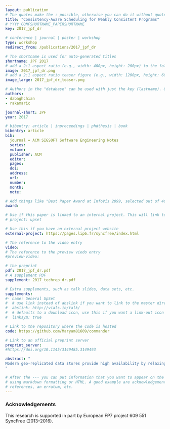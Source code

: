 ```yaml
---
layout: publication
# The quotes make the : possible, otherwise you can do it without quotes
title: "Consistency-Aware Scheduling for Weakly Consistent Programs"
# YYYY_CONFSHORTNAME_PAPERSHORTNAME
key: 2017_jpf_dr

# conference | journal | poster | workshop
type: workshop
redirect_from: /publications/2017_jpf_dr

# The shortname is used for auto-generated titles
shortname: JPF 2017
# add a 2:1 aspect ratio (e.g., width: 400px, height: 200px) to the folder /assets/images/papers/
image: 2017_jpf_dr.png
# add a 2:1 aspect ratio teaser figure (e.g., width: 1200px, height: 600px) to the folder /assets/images/papers/
image_large: 2017_jpf_dr_teaser.png

# Authors in the "database" can be used with just the key (lastname). Others can be written properly.
authors:
- dabaghchian
- rakamaric

journal-short: JPF
year: 2017

# bibentry: article | inproceedings | phdthesis | book
bibentry: article
bib:
  journal = ACM SIGSOFT Software Engineering Notes
  series:
  volume:
  publisher: ACM
  editor:
  pages: 
  doi: 
  address:
  url: 
  number:
  month:
  note:

# Add things like "Best Paper Award at InfoVis 2099, selected out of 4000 submissions"
award:

# Use if this paper is linked to an internal project. This will link to the project site
# project: upset

# Use this if you have an external project website
external-project: https://pages.lip6.fr/syncfree/index.html

# The reference to the video entry
video:
# The reference to the preview viedo entry
#preview-video:

# the preprint
pdf: 2017_jpf_dr.pdf
# A supplement PDF
supplement: 2017_techrep_dr.pdf

# Extra supplements, such as talk slides, data sets, etc.
supplements:
#- name: General UpSet
#  # use link instead of abslink if you want to link to the master directory
#  abslink: http://vials.io/talk/
#  # defaults to a download icon, use this if you want a link-out icon
#  linksym: true

# Link to the repository where the code is hosted
code: https://github.com/Maryam81609/commander

# Link to an official preprint server
preprint_server: 
#https://doi.org/10.1145/3149485.3149493

abstract: "
Modern geo-replicated data stores provide high availability by relaxing the underlying consistency requirements. Programs layered over such data stores are called weakly consistent programs. Due to the reduced consistency requirements, they exhibit highly nondeterministic behaviors, some of which might violate program invariants. Therefore, implementing correct weakly consistent programs and reasoning about them is challenging. In this paper, we present a systematic scheduling approach that is aware of the underlying consistency model. Our approach dynamically explores all possible program behaviors allowed by the used data store consistency model, and it evaluates program invariants during the exploration. We implement the approach in a prototype model checker for Antidote, which is a causally consistent key-value data store with convergent conflict handling. We evaluate our tool on several benchmarks. The results show that our approach is effective in detecting buggy behaviors in weakly consistent programs.
"

# After the --- you can put information that you want to appear on the website
# using markdown formatting or HTML. A good example are acknowledgements, extra
# references, an erratum, etc.
---
```

### Acknowledgements

This research is supported in part by European FP7 project 609 551 SyncFree (2013–2016).

